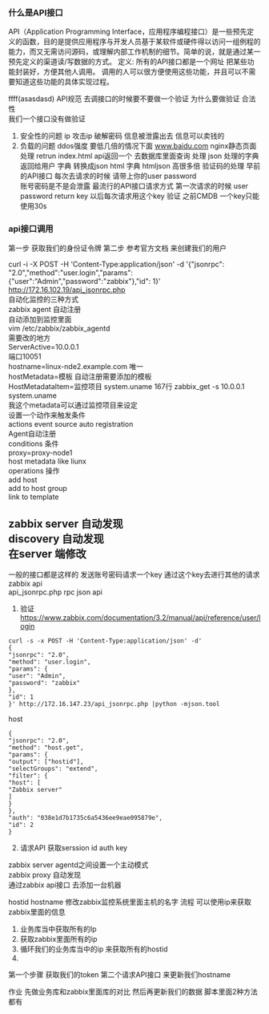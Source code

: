 ### 什么是API接口
API（Application Programming Interface，应用程序编程接口）是一些预先定义的函数，目的是提供应用程序与开发人员基于某软件或硬件得以访问一组例程的能力，而又无需访问源码，或理解内部工作机制的细节。简单的说，就是通过某一预先定义的渠道读/写数据的方式。
定义: 所有的API接口都是一个网址
把某些功能封装好，方便其他人调用。
调用的人可以很方便使用这些功能，并且可以不需要知道这些功能的具体实现过程。

ffff(asasdasd)
API规范
去调接口的时候要不要做一个验证
为什么要做验证
合法性    
我们一个接口没有做验证 
1. 安全性的问题    ip  攻击ip 破解密码  信息被泄露出去 信息可以卖钱的  
2. 负载的问题   ddos强度  要低几倍的情况下面   www.baidu.com nginx静态页面处理  retrun index.html    api返回一个   去数据库里面查询 处理   json 处理的字典 返回给用户 字典 转换成json html 字典 htmljson 高很多倍
验证码的处理
早前的API接口  每次去请求的时候 请带上你的user password     
账号密码是不是会泄露 
最流行的API接口请求方式
第一次请求的时候 user password 
return key 
以后每次请求用这个key   验证
之前CMDB  一个key只能使用30s  


### api接口调用  
第一步 获取我们的身份证令牌
第二步 参考官方文档 来创建我们的用户 

curl -i -X POST -H 'Content-Type:application/json' -d '{"jsonrpc": "2.0","method":"user.login","params":{"user":"Admin","password":"zabbix"},"id": 1}' http://172.16.102.19/api_jsonrpc.php  
自动化监控的三种方式  
zabbix agent 自动注册  
自动添加到监控里面  
vim /etc/zabbix/zabbix_agentd  
需要改的地方  
ServerActive=10.0.0.1  
端口10051  
hostname=linux-nde2.example.com 唯一  
hostMetadata=模板 自动注册需要添加的模板  
HostMetadataItem=监控项目 system.uname 167行 zabbix_get -s 10.0.0.1 system.uname  
我这个metadata可以通过监控项目来设定  
设置一个动作来触发条件  
actions event source auto registration  
Agent自动注册  
conditions 条件  
proxy=proxy-node1  
host metadata like liunx  
operations 操作  
add host  
add to host group  
link to template  
  
zabbix server 自动发现  
discovery 自动发现  
在server 端修改  
---  
一般的接口都是这样的 发送账号密码请求一个key 通过这个key去进行其他的请求  
zabbix api  
api_jsonrpc.php rpc json api  
1. 验证 https://www.zabbix.com/documentation/3.2/manual/api/reference/user/login  
```  
curl -s -x POST -H 'Content-Type:application/json' -d'  
{  
"jsonrpc": "2.0",  
"method": "user.login",  
"params": {  
"user": "Admin",  
"password": "zabbix"  
},  
"id": 1  
}' http://172.16.147.23/api_jsonrpc.php |python -mjson.tool  
```  
host  
```  
{  
"jsonrpc": "2.0",  
"method": "host.get",  
"params": {  
"output": ["hostid"],  
"selectGroups": "extend",  
"filter": {  
"host": [  
"Zabbix server"  
]  
}  
},  
"auth": "038e1d7b1735c6a5436ee9eae095879e",  
"id": 2  
}  
```  
2. 请求API 获取serssion id auth key  
  
  
  
  
zabbix server agentd之间设置一个主动模式  
zabbix proxy 自动发现  
通过zabbix api接口 去添加一台机器  
  
hostid   hostname 
修改zabbix监控系统里面主机的名字   流程
可以使用ip来获取zabbix里面的信息
1. 业务库当中获取所有的Ip 
2. 获取zabbix里面所有的ip 
3. 循环我们的业务库当中的ip 来获取所有的hostid
4. 

第一个步骤  获取我们的token
第二个请求API接口 来更新我们hostname

作业   先做业务库和zabbix里面库的对比  然后再更新我们的数据
脚本里面2种方法都有    





